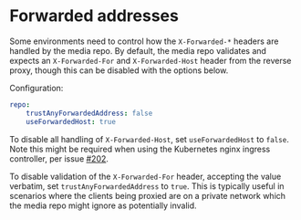 # Forwarded addresses

Some environments need to control how the `X-Forwarded-*` headers are handled by the media repo. By
default, the media repo validates and expects an `X-Forwarded-For` and `X-Forwarded-Host` header from
the reverse proxy, though this can be disabled with the options below.

Configuration:

```yaml
repo:
    trustAnyForwardedAddress: false
    useForwardedHost: true
```

To disable all handling of `X-Forwarded-Host`, set `useForwardedHost` to `false`. Note this might be
required when using the Kubernetes nginx ingress controller, per issue [#202](https://github.com/turt2live/matrix-media-repo/issues/202).

To disable validation of the `X-Forwarded-For` header, accepting the value verbatim, set
`trustAnyForwardedAddress` to `true`. This is typically useful in scenarios where the clients being
proxied are on a private network which the media repo might ignore as potentially invalid.
